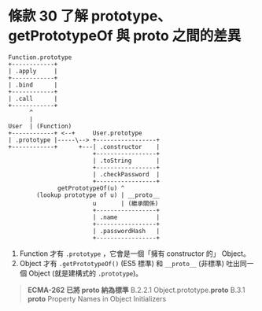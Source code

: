 # 條款 30 了解 prototype、getPrototypeOf 與 __proto__ 之間的差異

```
Function.prototype
+------------+
| .apply     |
+------------+
| .bind      |
+------------+
| .call      |
+------------+
      ^
      |
User  | (Function)
+------------+ <--+     User.prototype
| .prototype |-----\--> +-----------------+
+------------+      +---| .constructor    |
                        +-----------------+
                        | .toString       |
                        +-----------------+
                        | .checkPassword  |
                        +-----------------+
              getPrototypeOf(u) ^
        (lookup prototype of u) | __proto__
                        u       | (繼承關係)
                        +-----------------+
                        | .name           |
                        +-----------------+
                        | .passwordHash   |
                        +-----------------+
```

1. Function 才有 `.prototype` ，它會是一個「擁有 constructor 的」 Object。
2. Object 才有 `.getPrototypeOf()` (ES5 標準) 和 `__proto__` (非標準) 吐出同一個 Object (就是建構式的 `.prototype`)。

> **ECMA-262 已將 __proto__ 納為標準**
B.2.2.1 Object.prototype.__proto__
B.3.1 __proto__ Property Names in Object Initializers